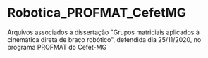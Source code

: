 # Robotica_PROFMAT_CefetMG
Arquivos associados à dissertação "Grupos matriciais aplicados à cinemática direta de braço robótico", defendida dia 25/11/2020, no programa PROFMAT do Cefet-MG
